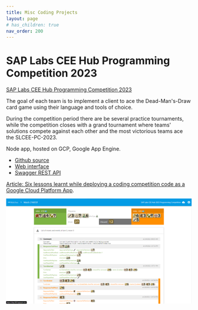```yaml
---
title: Misc Coding Projects
layout: page
# has_children: true
nav_order: 200
---
```


# SAP Labs CEE Hub Programming Competition 2023

[SAP Labs CEE Hub Programming Competition 2023](https://github.com/afarago/SLCEE-2023-PC)

The goal of each team is to implement a client to ace the Dead-Man's-Draw card game using their language and tools of choice.

During the competition period there are be several practice tournaments, while the competition closes with a grand tournament where teams' solutions compete against each other and the most victorious teams ace the SLCEE-PC-2023.

Node app, hosted on GCP, Google App Engine.

* [Github source](https://github.com/afarago/SLCEE-2023-PC)
* [Web interface](https://slhpc2023.appspot.com/)
* [Swagger REST API](https://slhpc2023.appspot.com/docs)

[Article: Six lessons learnt while deploying a coding competition code as a Google Cloud Platform App](https://www.linkedin.com/pulse/six-lessons-learnt-while-deploying-coding-competition-attila-farag%25C3%25B3).

![slhpc](assets/coding_slhpc.png)